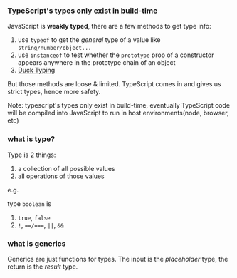 ### TypeScript's types only exist in build-time

JavaScript is **weakly typed**, there are a few methods to get type info:

1. use `typeof` to get the *general* type of a value like `string/number/object...`
2. use `instanceof` to test whether the `prototype` prop of a constructor appears anywhere in the prototype chain of an object
3. [Duck Typing](https://en.wikipedia.org/wiki/Duck_typing)

But those methods are loose & limited. TypeScript comes in and gives us strict types, hence more safety.

Note: typescript's types only exist in build-time, eventually TypeScript code will be compiled into JavaScript to run in host environments(node, browser, etc)

### what is type?

Type is 2 things:

1. a collection of all possible values
2. all operations of those values

e.g.

type `boolean` is

1. `true`, `false`
2. `!`, `==/===`, `||`, `&&`

### what is generics

Generics are just functions for types. The input is the *placeholder* type, the return is the *result* type.
